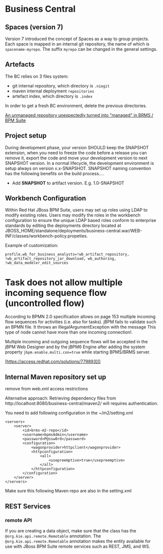 # Business Central

## Spaces (version 7)

Version 7 introduced the concept of Spaces as a way to group projects.
Each space is mapped in an internal git repository, the name of which is `spacename-myrepo`. 
The suffix `myrepo` can be changed in the general settings.

## Artefacts

The BC relies on 3 files system:

- git internal repository, which directory is `.niogit`
- maven internal deployment `repositories`
- artefact index, which directory is `.index`

In order to get a fresh BC environment, delete the previous directories.

[An unmanaged repository unexpectedly turned into "managed" in BRMS / BPM Suite](https://access.redhat.com/solutions/2999391)

## Project setup
During development phase, your version SHOULD keep the SNAPSHOT extension, when you need to freeze the code before a release you can remove it, export the code and move your development version to next SNAPSHOT version. In a normal lifecycle, the development environment is setup always on version x.x-SNAPSHOT. SNAPSHOT naming convention has the following benefits on the build process....

- Add **SNAPSHOT** to artifact version. E.g. 1.0-SNAPSHOT

## Workbench Configuration

Within Red Hat JBoss BPM Suite, users may set up roles using LDAP to modify existing roles. Users may modify the roles in the workbench configuration to ensure the unique LDAP based roles conform to enterprise standards by editing the deployments directory located at JBOSS_HOME/standalone/deployments/business-central.war/WEB-INF/classes/workbench-policy.propeties.

Example of customization:

    profile.wb_for_business_analysts=!wb_artifact_repository, !wb_artifact_repository_jar_download, wb_authoring, !wb_data_modeler_edit_sources

# Task does not allow multiple incoming sequence flow (uncontrolled flow)

According to BPMN 2.0 specification allows on page 153 multiple incoming flow sequences for activities (i.e. also for tasks). jBPM fails to validate such an BPMN file. It throws an IllegalArgumentException with the message This type of node cannot have more than one incoming connection!.

Multiple incoming and outgoing sequence flows will be accepted in the jBPM Web Designer and by the jBPM6 Engine after adding the system property `jbpm.enable.multi.con=true` while starting BPMS/BRMS server.

[https://access.redhat.com/solutions/779893]()

## Internal Maven repository set up

remove from web.xml access restrictions


Alternative approach:
Retrieving dependency files from http://localhost:8080/business-central/maven2/ will requires authentication.

You need to add following configuration in the ~/m2/setting.xml

    <servers>
        <server>
            <id>brms-m2-repo</id>
            <username>bpmsAdmin</username>
            <password>P@ssw0rd</password>
            <configuration>
                <wagonprovider>httpclient</wagonprovider>
                <httpconfiguration>
                    <all>
                        <usepreemptive>true</usepreemptive>
                    </all>
                </httpconfiguration>
            </configuration>
        </server>
    </servers>

Make sure this following Maven repo are also in the setting.xml

## REST Services


### remote API

If you are creating a data object, make sure that the class has the `@org.kie.api.remote.Remotable` annotation. The `@org.kie.api.remote.Remotable` annotation makes the entity available for use with JBoss BPM Suite remote services such as REST, JMS, and WS.
